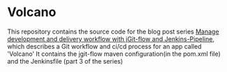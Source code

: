 # Volcano
This repository contains the source code for the blog post series [Manage development and delivery workflow with jGit-flow and Jenkins-Pipeline](https://fullgc.github.io/manage-development-and-delivery-workflow-with-jgit-flow-and-jenkins-pipeline-part-1/), which describes a Git workflow and ci/cd process for an app called 'Volcano'
It contains the jgit-flow maven configuration(in the pom.xml file) and the Jenkinsfile (part 3 of the series)
